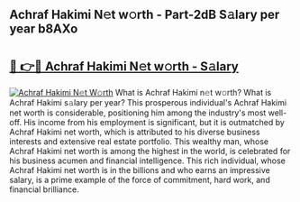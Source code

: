 ## Achraf Hakimi N𝚎t w𝚘rth - Part-2dB S𝚊lary per year b8AXo

# <h2><a href="http://gc2c32a.nevu.top/?p=Achraf+Hakimi">🔗 👉🔴 Achraf Hakimi N𝚎t w𝚘rth - S𝚊lary</a></h2>

[![Achraf Hakimi N𝚎t W𝚘rth](https://i.imgur.com/Oavwk0R.jpeg)](http://gc2c32a.nevu.top/?p=Achraf+Hakimi)
What is Achraf Hakimi n𝚎t w𝚘rth? What is Achraf Hakimi s𝚊lary per year?
This prosperous individual's Achraf Hakimi net worth is considerable, positioning him among the industry's most well-off. His income from his employment is significant, but it is outmatched by Achraf Hakimi net worth, which is attributed to his diverse business interests and extensive real estate portfolio. This wealthy man, whose Achraf Hakimi net worth is among the highest in the world, is celebrated for his business acumen and financial intelligence. This rich individual, whose Achraf Hakimi net worth is in the billions and who earns an impressive salary, is a prime example of the force of commitment, hard work, and financial brilliance.
